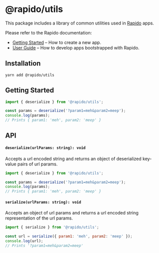 # @rapido/utils

This package includes a library of common utilities used in [Rapido](https://github.com/rapidojs/rapido) apps.

Please refer to the Rapido documentation:

- [Getting Started](https://rapidojs.org/docs/getting-started) – How to create a new app.
- [User Guide](https://rapidojs.org/) – How to develop apps bootstrapped with Rapido.

## Installation

```
yarn add @rapido/utils
```

## Getting Started

```js
import { deserialize } from '@rapido/utils';

const params = deserialize('?param1=meh&param2=meep');
console.log(params);
// Prints { param1: 'meh', param2: 'meep' }
```

## API

#### `deserialize(urlParams: string): void`

Accepts a url encoded string and returns an object of deserialized key-value pairs of url params.

```js
import { deserialize } from '@rapido/utils';

const params = deserialize('?param1=meh&param2=meep');
console.log(params);
// Prints { param1: 'meh', param2: 'meep' }
```

#### `serialize(urlParams: string): void`

Accepts an object of url params and returns a url encoded string representation of the url params.

```js
import { serialize } from '@rapido/utils';

const url = serialize({ param1: 'meh', param2: 'meep' });
console.log(url);
// Prints '?param1=meh&param2=meep'
```
